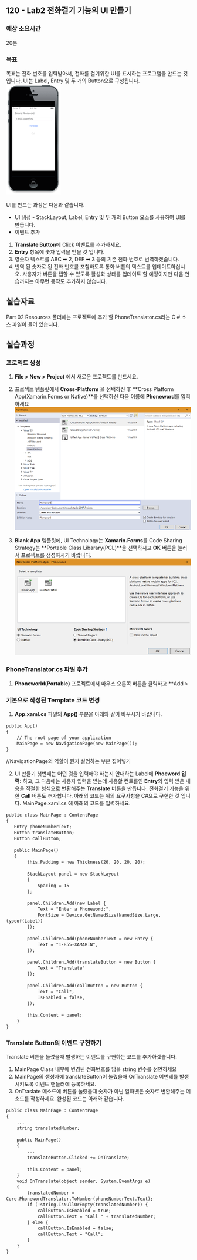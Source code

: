 ## 120 - Lab2 전화걸기 기능의 UI 만들기 
### 예상 소요시간
20분

### 목표
목표는 전화 번호를 입력받아서, 전화를 걸기위한 UI를 표시하는 프로그램을 만드는 것입니다. UI는 Label, Entry 및 두 개의 Button으로 구성됩니다.
![102_2_1](./102_2_1.png)

UI를 만드는 과정은 다음과 같습니다. 
* UI 생성 - StackLayout, Label, Entry 및 두 개의 Button 요소를 사용하여 UI를 만듭니다.
* 이벤트 추가
1. **Translate Button**에 Click 이벤트를 추가하세요.
2. **Entry** 항목에 숫자 입력을 받을 것 입니다. 
3. 영숫자 텍스트를 ABC ➡ 2, DEF ➡ 3 등의 기존 전화 번호로 번역하겠습니다.
4. 번역 된 숫자로 된 전화 번호를 포함하도록 통화 버튼의 텍스트를 업데이트하십시오. 사용자가 버튼을 탭할 수 있도록 활성화 상태를 업데이트 할 예정이지만 다음 연습까지는 아무런 동작도 추가하지 않습니다.

## 실습자료
Part 02 Resources 폴더에는 프로젝트에 추가 할 PhoneTranslator.cs라는 C # 소스 파일이 들어 있습니다.

## 실습과정
### 프로젝트 생성
1. **File > New > Project** 에서 새로운 프로젝트를 만드세요.
2. 프로젝트 템플릿에서 **Cross-Platform** 을 선택하신 후 **Cross Platform App(Xamarin.Forms or Native)**를 선택하신 다음 이름에 **Phoneword**를 입력하세요
![102_2_2](./102_2_2.png)

3. **Blank App** 템플릿에, UI Technology는 **Xamarin.Forms**를 Code Sharing Strategy는 **Portable Class Libarary(PCL)**을 선택하시고 **OK** 버튼을 눌러서 프로젝트를 생성하시기 바랍니다. 
![102_2_3](./102_2_3.png)

### PhoneTranslator.cs 파일 추가
1. **Phoneworld(Portable)** 프로젝트에서 마우스 오른쪽 버튼을 클릭하고 **Add > 

### 기본으로 작성된 Template 코드 변경
1. **App.xaml.cs** 파일의 **App()** 부분을 아래와 같이 바꾸시기 바랍니다. 
```
public App()
{
    // The root page of your application
    MainPage = new NavigationPage(new MainPage());
}
```

//NavigationPage의 역할이 뭔지 설명하는 부분 집어넣기

2. UI 만들기
첫번째는 어떤 것을 입력해야 하는지 안내하는 Label에 **Phoeword 입력:** 하고, 그 다음애는 사용자 입력을 받는데 사용할 컨트롤인 **Entry**와 입력 받은 내용을 적절한 형식으로 변환해주는 **Translate** 버튼을 만듭니다. 전화걸기 기능을 위한 **Call** 버튼도 추가합니다. 
아래의 코드는 위의 요구사항을 C#으로 구현한 것 입니다.
MainPage.xaml.cs 에 아래의 코드를 입력하세요.

```
public class MainPage : ContentPage
{
   Entry phoneNumberText;
   Button translateButton;
   Button callButton;

   public MainPage()
   {
        this.Padding = new Thickness(20, 20, 20, 20);

        StackLayout panel = new StackLayout
        {
            Spacing = 15
        };

        panel.Children.Add(new Label {
            Text = "Enter a Phoneword:",
            FontSize = Device.GetNamedSize(NamedSize.Large, typeof(Label))
        });

        panel.Children.Add(phoneNumberText = new Entry {
            Text = "1-855-XAMARIN",
        });

        panel.Children.Add(translateButton = new Button {
            Text = "Translate"
        });

        panel.Children.Add(callButton = new Button {
            Text = "Call",
            IsEnabled = false,
        });

        this.Content = panel;
    }
}
```

### Translate Button의 이벤트 구현하기
Translate 버튼을 눌렀을때 발생하는 이벤트를 구현하는 코드를 추가하겠습니다.

1. MainPage Class 내부에 변경된 전화번호를 담을 string 변수를 선언하세요
2. MainPage의 생성자에 translateButton이 눌렸을때 OnTranslate 이번테를 발생시키도록 이벤트 핸들러에 등록하세요.
3. OnTraslate 메소드에 버튼을 눌렀을때 숫자가 아닌 알파벳은 숫자로 변환해주는 메소드를 작성하세요.
완성된 코드는 아래와 같습니다. 

```
public class MainPage : ContentPage
{
    ...
    string translatedNumber;

    public MainPage()
    {
        ...
        translateButton.Clicked += OnTranslate;

        this.Content = panel;
    }
    void OnTranslate(object sender, System.EventArgs e)
    {
        translatedNumber = Core.PhonewordTranslator.ToNumber(phoneNumberText.Text);
        if (!string.IsNullOrEmpty(translatedNumber)) {
            callButton.IsEnabled = true;
            callButton.Text = "Call " + translatedNumber;
        } else {
            callButton.IsEnabled = false;
            callButton.Text = "Call";
        }
    }
}
```
